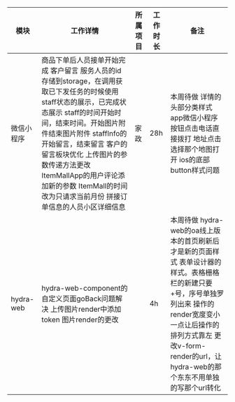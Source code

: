 |模块|工作详情|所属项目|工作时长|备注|
|---|---|---|---|---|
|微信小程序|商品下单后人员接单开始完成 客户留言 服务人员的id存储到storage，在调用获取已下发任务的时候使用 staff状态的展示，已完成状态展示 staff的时间开始时间，结束时间。开始图片附件结束图片附件 staffInfo的开始留言，结束留言 客户的留言板块优化 上传图片的参数传递方法更改 ItemMallApp的用户评论添加新的参数 ItemMall的时间改为只请求当前月份 拼接订单信息的人员小区详细信息|家政|28h|本周待做 详情的头部分类样式 app微信小程序 按钮点击电话直接拨打 地址点击选择那个地图打开 ios的底部button样式问题|
|hydra-web|hydra-web-component的自定义页面goBack问题解决 上传图片render中添加token 图片render的更改||4h|本周待做 hydra-web的oa线上版本的首页刷新后才是新的页面样式 表单设计器的样式。表格栅格栏的新建只要+号，序号单独罗列出来 操作的render宽度变小一点让后操作的排列方式靠左 更改v-form-render的url，让hydra-web的那个东东不用单独的写那个url转化|


